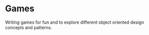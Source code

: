 # Games

Writing games for fun and to explore different object oriented design concepts and patterns.
